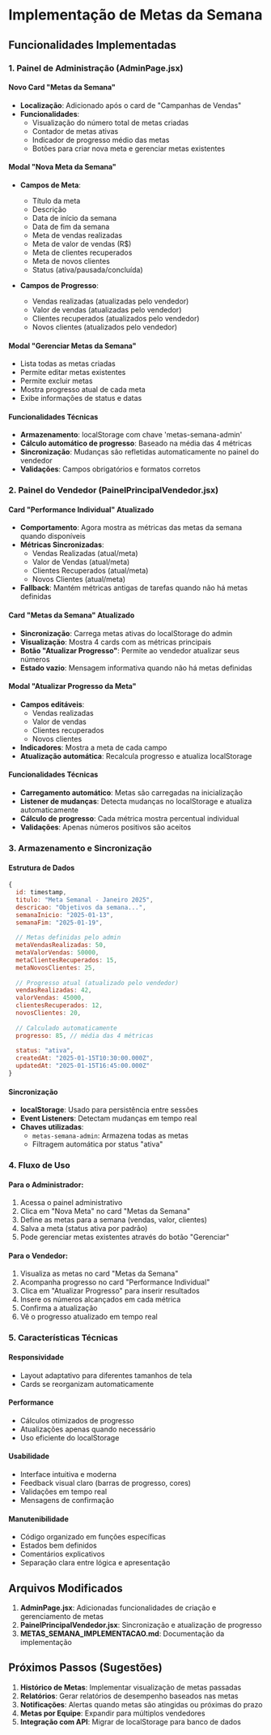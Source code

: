 # Implementação de Metas da Semana

## Funcionalidades Implementadas

### 1. Painel de Administração (AdminPage.jsx)

#### Novo Card "Metas da Semana"
- **Localização**: Adicionado após o card de "Campanhas de Vendas"
- **Funcionalidades**:
  - Visualização do número total de metas criadas
  - Contador de metas ativas
  - Indicador de progresso médio das metas
  - Botões para criar nova meta e gerenciar metas existentes

#### Modal "Nova Meta da Semana"
- **Campos de Meta**:
  - Título da meta
  - Descrição
  - Data de início da semana
  - Data de fim da semana
  - Meta de vendas realizadas
  - Meta de valor de vendas (R$)
  - Meta de clientes recuperados
  - Meta de novos clientes
  - Status (ativa/pausada/concluída)

- **Campos de Progresso**:
  - Vendas realizadas (atualizadas pelo vendedor)
  - Valor de vendas (atualizadas pelo vendedor)
  - Clientes recuperados (atualizados pelo vendedor)
  - Novos clientes (atualizados pelo vendedor)

#### Modal "Gerenciar Metas da Semana"
- Lista todas as metas criadas
- Permite editar metas existentes
- Permite excluir metas
- Mostra progresso atual de cada meta
- Exibe informações de status e datas

#### Funcionalidades Técnicas
- **Armazenamento**: localStorage com chave 'metas-semana-admin'
- **Cálculo automático de progresso**: Baseado na média das 4 métricas
- **Sincronização**: Mudanças são refletidas automaticamente no painel do vendedor
- **Validações**: Campos obrigatórios e formatos corretos

### 2. Painel do Vendedor (PainelPrincipalVendedor.jsx)

#### Card "Performance Individual" Atualizado
- **Comportamento**: Agora mostra as métricas das metas da semana quando disponíveis
- **Métricas Sincronizadas**:
  - Vendas Realizadas (atual/meta)
  - Valor de Vendas (atual/meta)
  - Clientes Recuperados (atual/meta)
  - Novos Clientes (atual/meta)
- **Fallback**: Mantém métricas antigas de tarefas quando não há metas definidas

#### Card "Metas da Semana" Atualizado
- **Sincronização**: Carrega metas ativas do localStorage do admin
- **Visualização**: Mostra 4 cards com as métricas principais
- **Botão "Atualizar Progresso"**: Permite ao vendedor atualizar seus números
- **Estado vazio**: Mensagem informativa quando não há metas definidas

#### Modal "Atualizar Progresso da Meta"
- **Campos editáveis**:
  - Vendas realizadas
  - Valor de vendas
  - Clientes recuperados
  - Novos clientes
- **Indicadores**: Mostra a meta de cada campo
- **Atualização automática**: Recalcula progresso e atualiza localStorage

#### Funcionalidades Técnicas
- **Carregamento automático**: Metas são carregadas na inicialização
- **Listener de mudanças**: Detecta mudanças no localStorage e atualiza automaticamente
- **Cálculo de progresso**: Cada métrica mostra percentual individual
- **Validações**: Apenas números positivos são aceitos

### 3. Armazenamento e Sincronização

#### Estrutura de Dados
```javascript
{
  id: timestamp,
  titulo: "Meta Semanal - Janeiro 2025",
  descricao: "Objetivos da semana...",
  semanaInicio: "2025-01-13",
  semanaFim: "2025-01-19",
  
  // Metas definidas pelo admin
  metaVendasRealizadas: 50,
  metaValorVendas: 50000,
  metaClientesRecuperados: 15,
  metaNovosClientes: 25,
  
  // Progresso atual (atualizado pelo vendedor)
  vendasRealizadas: 42,
  valorVendas: 45000,
  clientesRecuperados: 12,
  novosClientes: 20,
  
  // Calculado automaticamente
  progresso: 85, // média das 4 métricas
  
  status: "ativa",
  createdAt: "2025-01-15T10:30:00.000Z",
  updatedAt: "2025-01-15T16:45:00.000Z"
}
```

#### Sincronização
- **localStorage**: Usado para persistência entre sessões
- **Event Listeners**: Detectam mudanças em tempo real
- **Chaves utilizadas**:
  - `metas-semana-admin`: Armazena todas as metas
  - Filtragem automática por status "ativa"

### 4. Fluxo de Uso

#### Para o Administrador:
1. Acessa o painel administrativo
2. Clica em "Nova Meta" no card "Metas da Semana"
3. Define as metas para a semana (vendas, valor, clientes)
4. Salva a meta (status ativa por padrão)
5. Pode gerenciar metas existentes através do botão "Gerenciar"

#### Para o Vendedor:
1. Visualiza as metas no card "Metas da Semana"
2. Acompanha progresso no card "Performance Individual"
3. Clica em "Atualizar Progresso" para inserir resultados
4. Insere os números alcançados em cada métrica
5. Confirma a atualização
6. Vê o progresso atualizado em tempo real

### 5. Características Técnicas

#### Responsividade
- Layout adaptativo para diferentes tamanhos de tela
- Cards se reorganizam automaticamente

#### Performance
- Cálculos otimizados de progresso
- Atualizações apenas quando necessário
- Uso eficiente do localStorage

#### Usabilidade
- Interface intuitiva e moderna
- Feedback visual claro (barras de progresso, cores)
- Validações em tempo real
- Mensagens de confirmação

#### Manutenibilidade
- Código organizado em funções específicas
- Estados bem definidos
- Comentários explicativos
- Separação clara entre lógica e apresentação

## Arquivos Modificados

1. **AdminPage.jsx**: Adicionadas funcionalidades de criação e gerenciamento de metas
2. **PainelPrincipalVendedor.jsx**: Sincronização e atualização de progresso
3. **METAS_SEMANA_IMPLEMENTACAO.md**: Documentação da implementação

## Próximos Passos (Sugestões)

1. **Histórico de Metas**: Implementar visualização de metas passadas
2. **Relatórios**: Gerar relatórios de desempenho baseados nas metas
3. **Notificações**: Alertas quando metas são atingidas ou próximas do prazo
4. **Metas por Equipe**: Expandir para múltiplos vendedores
5. **Integração com API**: Migrar de localStorage para banco de dados
